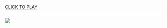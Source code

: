 
<a href="https://premium76.site?title=fireboy_watergirl_unblocked_games&ref=13M">CLICK TO PLAY</a></h3>
<hr>

<a href="https://premium76.site?title=fireboy_watergirl_unblocked_games&ref=13M"><img src="https://clearcache.store/games.png"></a>


